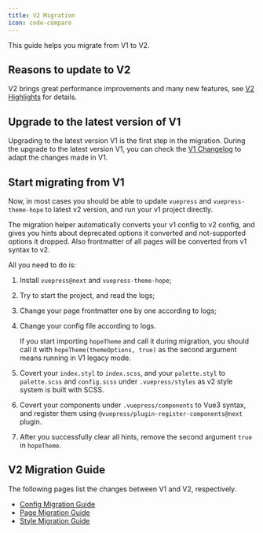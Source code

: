 ```yaml
---
title: V2 Migration
icon: code-compare
---
```


This guide helps you migrate from V1 to V2.

<!-- more -->

## Reasons to update to V2

V2 brings great performance improvements and many new features, see [V2 Highlights](./highlight.md) for details.

## Upgrade to the latest version of V1

Upgrading to the latest version V1 is the first step in the migration. During the upgrade to the latest version V1, you can check the [V1 Changelog](https://vuepress-theme-hope.github.io/v1/changelog.html) to adapt the changes made in V1.

## Start migrating from V1

Now, in most cases you should be able to update `vuepress` and `vuepress-theme-hope` to latest v2 version, and run your v1 project directly.

The migration helper automatically converts your v1 config to v2 config, and gives you hints about deprecated options it converted and not-supported options it dropped. Also frontmatter of all pages will be converted from v1 syntax to v2.

All you need to do is:

1. Install `vuepress@next` and `vuepress-theme-hope`;

1. Try to start the project, and read the logs;

1. Change your page frontmatter one by one according to logs;

1. Change your config file according to logs.

   If you start importing `hopeTheme` and call it during migration, you should call it with `hopeTheme(themeOptions, true)` as the second argument means running in V1 legacy mode.

1. Covert your `index.styl` to `index.scss`, and your `palette.styl` to `palette.scss` and `config.scss` under `.vuepress/styles` as v2 style system is built with SCSS.

1. Covert your components under `.vuepress/components` to Vue3 syntax, and register them using `@vuepress/plugin-register-components@next` plugin.

1. After you successfully clear all hints, remove the second argument `true` in `hopeTheme`.

## V2 Migration Guide

The following pages list the changes between V1 and V2, respectively.

- [Config Migration Guide](config.md)
- [Page Migration Guide](page.md)
- [Style Migration Guide](style.md)
